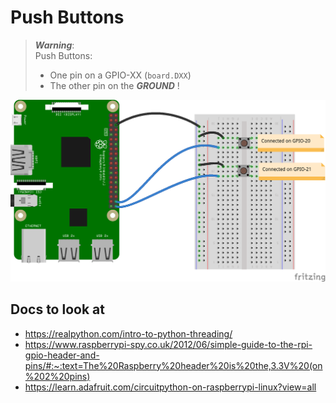 # Push Buttons

> _**Warning**_:   
> Push Buttons: 
> - One pin on a GPIO-XX (`board.DXX`)
> - The other pin on the _**GROUND**_ !

![Wiring](../../../../../resources/PushButtons_bb.png)

## Docs to look at
- <https://realpython.com/intro-to-python-threading/>
- <https://www.raspberrypi-spy.co.uk/2012/06/simple-guide-to-the-rpi-gpio-header-and-pins/#:~:text=The%20Raspberry%20header%20is%20the,3.3V%20(on%202%20pins)>
- <https://learn.adafruit.com/circuitpython-on-raspberrypi-linux?view=all>

